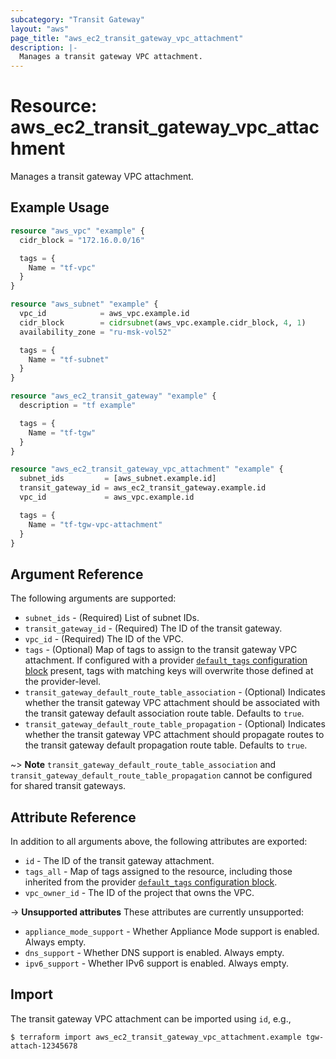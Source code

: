 ```yaml
---
subcategory: "Transit Gateway"
layout: "aws"
page_title: "aws_ec2_transit_gateway_vpc_attachment"
description: |-
  Manages a transit gateway VPC attachment.
---
```


[default-tags]: https://www.terraform.io/docs/providers/aws/index.html#default_tags-configuration-block

# Resource: aws_ec2_transit_gateway_vpc_attachment

Manages a transit gateway VPC attachment.

## Example Usage

```terraform
resource "aws_vpc" "example" {
  cidr_block = "172.16.0.0/16"

  tags = {
    Name = "tf-vpc"
  }
}

resource "aws_subnet" "example" {
  vpc_id            = aws_vpc.example.id
  cidr_block        = cidrsubnet(aws_vpc.example.cidr_block, 4, 1)
  availability_zone = "ru-msk-vol52"

  tags = {
    Name = "tf-subnet"
  }
}

resource "aws_ec2_transit_gateway" "example" {
  description = "tf example"

  tags = {
    Name = "tf-tgw"
  }
}

resource "aws_ec2_transit_gateway_vpc_attachment" "example" {
  subnet_ids         = [aws_subnet.example.id]
  transit_gateway_id = aws_ec2_transit_gateway.example.id
  vpc_id             = aws_vpc.example.id

  tags = {
    Name = "tf-tgw-vpc-attachment"
  }
}
```

## Argument Reference

The following arguments are supported:

* `subnet_ids` - (Required) List of subnet IDs.
* `transit_gateway_id` - (Required) The ID of the transit gateway.
* `vpc_id` - (Required) The ID of the VPC.
* `tags` - (Optional)  Map of tags to assign to the transit gateway VPC attachment.
  If configured with a provider [`default_tags` configuration block][default-tags] present,
  tags with matching keys will overwrite those defined at the provider-level.
* `transit_gateway_default_route_table_association` - (Optional) Indicates whether the transit gateway VPC attachment
  should be associated with the transit gateway default association route table. Defaults to `true`.
* `transit_gateway_default_route_table_propagation` - (Optional) Indicates whether the transit gateway VPC attachment
  should propagate routes to the transit gateway default propagation route table. Defaults to `true`.

~> **Note** `transit_gateway_default_route_table_association` and `transit_gateway_default_route_table_propagation`
cannot be configured for shared transit gateways.  

## Attribute Reference

In addition to all arguments above, the following attributes are exported:

* `id` - The ID of the transit gateway attachment.
* `tags_all` - Map of tags assigned to the resource, including those inherited from the provider [`default_tags` configuration block][default-tags].
* `vpc_owner_id` - The ID of the project that owns the VPC.

->  **Unsupported attributes**
These attributes are currently unsupported:

* `appliance_mode_support` - Whether Appliance Mode support is enabled. Always empty.
* `dns_support` - Whether DNS support is enabled. Always empty.
* `ipv6_support` - Whether IPv6 support is enabled. Always empty.

## Import

The transit gateway VPC attachment can be imported using `id`, e.g.,

```
$ terraform import aws_ec2_transit_gateway_vpc_attachment.example tgw-attach-12345678
```
